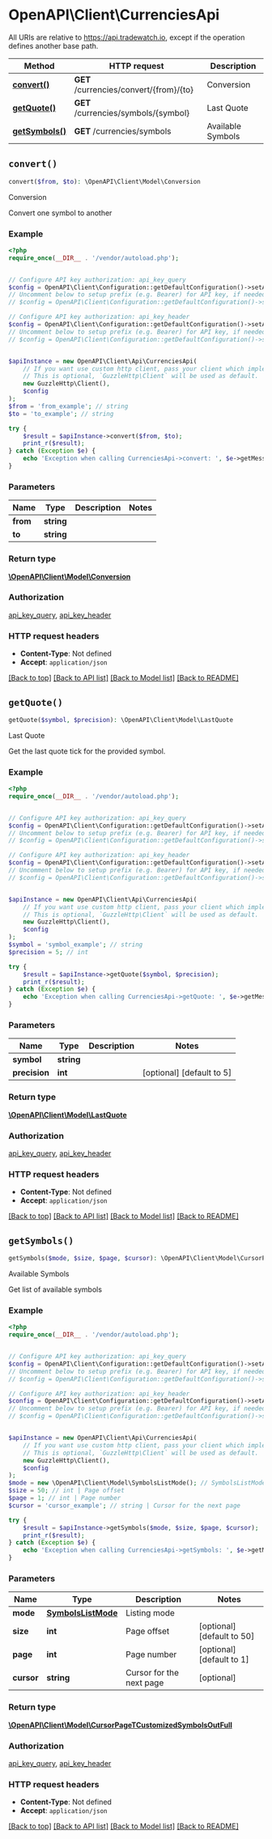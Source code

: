 # OpenAPI\Client\CurrenciesApi

All URIs are relative to https://api.tradewatch.io, except if the operation defines another base path.

| Method | HTTP request | Description |
| ------------- | ------------- | ------------- |
| [**convert()**](CurrenciesApi.md#convert) | **GET** /currencies/convert/{from}/{to} | Conversion |
| [**getQuote()**](CurrenciesApi.md#getQuote) | **GET** /currencies/symbols/{symbol} | Last Quote |
| [**getSymbols()**](CurrenciesApi.md#getSymbols) | **GET** /currencies/symbols | Available Symbols |


## `convert()`

```php
convert($from, $to): \OpenAPI\Client\Model\Conversion
```

Conversion

Convert one symbol to another

### Example

```php
<?php
require_once(__DIR__ . '/vendor/autoload.php');


// Configure API key authorization: api_key_query
$config = OpenAPI\Client\Configuration::getDefaultConfiguration()->setApiKey('api-key', 'YOUR_API_KEY');
// Uncomment below to setup prefix (e.g. Bearer) for API key, if needed
// $config = OpenAPI\Client\Configuration::getDefaultConfiguration()->setApiKeyPrefix('api-key', 'Bearer');

// Configure API key authorization: api_key_header
$config = OpenAPI\Client\Configuration::getDefaultConfiguration()->setApiKey('api-key', 'YOUR_API_KEY');
// Uncomment below to setup prefix (e.g. Bearer) for API key, if needed
// $config = OpenAPI\Client\Configuration::getDefaultConfiguration()->setApiKeyPrefix('api-key', 'Bearer');


$apiInstance = new OpenAPI\Client\Api\CurrenciesApi(
    // If you want use custom http client, pass your client which implements `GuzzleHttp\ClientInterface`.
    // This is optional, `GuzzleHttp\Client` will be used as default.
    new GuzzleHttp\Client(),
    $config
);
$from = 'from_example'; // string
$to = 'to_example'; // string

try {
    $result = $apiInstance->convert($from, $to);
    print_r($result);
} catch (Exception $e) {
    echo 'Exception when calling CurrenciesApi->convert: ', $e->getMessage(), PHP_EOL;
}
```

### Parameters

| Name | Type | Description  | Notes |
| ------------- | ------------- | ------------- | ------------- |
| **from** | **string**|  | |
| **to** | **string**|  | |

### Return type

[**\OpenAPI\Client\Model\Conversion**](../Model/Conversion.md)

### Authorization

[api_key_query](../../README.md#api_key_query), [api_key_header](../../README.md#api_key_header)

### HTTP request headers

- **Content-Type**: Not defined
- **Accept**: `application/json`

[[Back to top]](#) [[Back to API list]](../../README.md#endpoints)
[[Back to Model list]](../../README.md#models)
[[Back to README]](../../README.md)

## `getQuote()`

```php
getQuote($symbol, $precision): \OpenAPI\Client\Model\LastQuote
```

Last Quote

Get the last quote tick for the provided symbol.

### Example

```php
<?php
require_once(__DIR__ . '/vendor/autoload.php');


// Configure API key authorization: api_key_query
$config = OpenAPI\Client\Configuration::getDefaultConfiguration()->setApiKey('api-key', 'YOUR_API_KEY');
// Uncomment below to setup prefix (e.g. Bearer) for API key, if needed
// $config = OpenAPI\Client\Configuration::getDefaultConfiguration()->setApiKeyPrefix('api-key', 'Bearer');

// Configure API key authorization: api_key_header
$config = OpenAPI\Client\Configuration::getDefaultConfiguration()->setApiKey('api-key', 'YOUR_API_KEY');
// Uncomment below to setup prefix (e.g. Bearer) for API key, if needed
// $config = OpenAPI\Client\Configuration::getDefaultConfiguration()->setApiKeyPrefix('api-key', 'Bearer');


$apiInstance = new OpenAPI\Client\Api\CurrenciesApi(
    // If you want use custom http client, pass your client which implements `GuzzleHttp\ClientInterface`.
    // This is optional, `GuzzleHttp\Client` will be used as default.
    new GuzzleHttp\Client(),
    $config
);
$symbol = 'symbol_example'; // string
$precision = 5; // int

try {
    $result = $apiInstance->getQuote($symbol, $precision);
    print_r($result);
} catch (Exception $e) {
    echo 'Exception when calling CurrenciesApi->getQuote: ', $e->getMessage(), PHP_EOL;
}
```

### Parameters

| Name | Type | Description  | Notes |
| ------------- | ------------- | ------------- | ------------- |
| **symbol** | **string**|  | |
| **precision** | **int**|  | [optional] [default to 5] |

### Return type

[**\OpenAPI\Client\Model\LastQuote**](../Model/LastQuote.md)

### Authorization

[api_key_query](../../README.md#api_key_query), [api_key_header](../../README.md#api_key_header)

### HTTP request headers

- **Content-Type**: Not defined
- **Accept**: `application/json`

[[Back to top]](#) [[Back to API list]](../../README.md#endpoints)
[[Back to Model list]](../../README.md#models)
[[Back to README]](../../README.md)

## `getSymbols()`

```php
getSymbols($mode, $size, $page, $cursor): \OpenAPI\Client\Model\CursorPageTCustomizedSymbolsOutFull
```

Available Symbols

Get list of available symbols

### Example

```php
<?php
require_once(__DIR__ . '/vendor/autoload.php');


// Configure API key authorization: api_key_query
$config = OpenAPI\Client\Configuration::getDefaultConfiguration()->setApiKey('api-key', 'YOUR_API_KEY');
// Uncomment below to setup prefix (e.g. Bearer) for API key, if needed
// $config = OpenAPI\Client\Configuration::getDefaultConfiguration()->setApiKeyPrefix('api-key', 'Bearer');

// Configure API key authorization: api_key_header
$config = OpenAPI\Client\Configuration::getDefaultConfiguration()->setApiKey('api-key', 'YOUR_API_KEY');
// Uncomment below to setup prefix (e.g. Bearer) for API key, if needed
// $config = OpenAPI\Client\Configuration::getDefaultConfiguration()->setApiKeyPrefix('api-key', 'Bearer');


$apiInstance = new OpenAPI\Client\Api\CurrenciesApi(
    // If you want use custom http client, pass your client which implements `GuzzleHttp\ClientInterface`.
    // This is optional, `GuzzleHttp\Client` will be used as default.
    new GuzzleHttp\Client(),
    $config
);
$mode = new \OpenAPI\Client\Model\SymbolsListMode(); // SymbolsListMode | Listing mode
$size = 50; // int | Page offset
$page = 1; // int | Page number
$cursor = 'cursor_example'; // string | Cursor for the next page

try {
    $result = $apiInstance->getSymbols($mode, $size, $page, $cursor);
    print_r($result);
} catch (Exception $e) {
    echo 'Exception when calling CurrenciesApi->getSymbols: ', $e->getMessage(), PHP_EOL;
}
```

### Parameters

| Name | Type | Description  | Notes |
| ------------- | ------------- | ------------- | ------------- |
| **mode** | [**SymbolsListMode**](../Model/.md)| Listing mode | |
| **size** | **int**| Page offset | [optional] [default to 50] |
| **page** | **int**| Page number | [optional] [default to 1] |
| **cursor** | **string**| Cursor for the next page | [optional] |

### Return type

[**\OpenAPI\Client\Model\CursorPageTCustomizedSymbolsOutFull**](../Model/CursorPageTCustomizedSymbolsOutFull.md)

### Authorization

[api_key_query](../../README.md#api_key_query), [api_key_header](../../README.md#api_key_header)

### HTTP request headers

- **Content-Type**: Not defined
- **Accept**: `application/json`

[[Back to top]](#) [[Back to API list]](../../README.md#endpoints)
[[Back to Model list]](../../README.md#models)
[[Back to README]](../../README.md)
